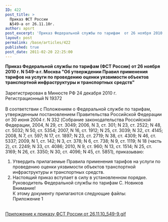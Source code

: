 ```yaml
---
ID: 422
post_title: >
  Приказ ФСТ России
  №549-а от 26.11.10г.
author: apsrt
post_excerpt: 'Приказ Федеральной службы по тарифам  от 26 ноября 2010 г. N 549-а г.  &quot;Об утверждении Правил применения тарифов на услуги по проведению оценки уязвимости объектов транспортной инфраструктуры и транспортных средств&quot;'
layout: post
permalink: /base/articles/422
published: true
post_date: 2011-02-20 22:25:00
---
```

<strong>Приказ Федеральной службы по тарифам (ФСТ России) от 26 ноября 2010 г. N 549-а г. Москва &quot;Об утверждении Правил применения тарифов на услуги по проведению оценки уязвимости объектов транспортной инфраструктуры и транспортных средств&quot; </strong><br />
<br />
Зарегистрирован в Минюсте РФ 24 декабря 2010 г. <br />
Регистрационный N 19372<br />
<br />
В соответствии с Положением о Федеральной службе по тарифам, утвержденным постановлением Правительства Российской Федерации от 30 июня 2004 г. N 332 (Собрание законодательства Российской Федерации, 2004, N 29, ст. 3049; 2006, N 3, ст. 301; N 23, ст. 2522; N 48, ст. 5032; N 50, ст. 5354; 2007, N 16, ст. 1912; N 25, ст. 3039; N 32, ст. 4145; 2008, N 7, ст. 597; N 17, ст. 1897; N 23, ст. 2719; N 38, ст. 4309; N 46, ст. 5337; 2009, N 1, ст. 142; N 3, ст. 378; N 6, ст. 738; N 9, ст. 1119; N 18 (часть 2), ст. 2249; N 33, ст. 4086; 2010, N 9, ст. 960; N 13, ст. 1514; N 25, ст. 3169; N 26, ст. 3350; N 30, ст. 4096; N 45, ст. 5851), приказываю:<br />
1. Утвердить прилагаемые Правила применения тарифов на услуги по проведению оценки уязвимости объектов транспортной инфраструктуры и транспортных средств.<br />
2. Настоящий приказ вступает в силу в установленном порядке.<br />
Руководитель Федеральной службы по тарифам С. Новиков<br />
Внимание!<br />
К этому документу прилагаются следующие файлы:<br />
Приложение 1<br />
<br />
<a href="http://www.apsrt.ru/docs/prilozhenie_k_prikazu_fst_rossii_26-11-10_579-9.gif"><span style="text-decoration:underline;">Приложение к приказу ФСТ России от 26.11.10_549-9.gif</span></a>